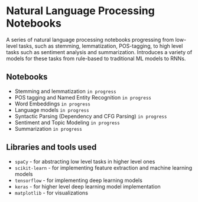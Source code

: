 # Natural Language Processing Notebooks
A series of natural language processing notebooks progressing from low-level tasks, such as stemming, lemmatization, POS-tagging, to high level tasks such as sentiment analysis and summarization. Introduces a variety of models for these tasks from rule-based to traditional ML models to RNNs.

## Notebooks
- Stemming and lemmatization `in progress`
- POS tagging and Named Entity Recognition `in progress`
- Word Embeddings `in progress`
- Language models `in progress`
- Syntactic Parsing (Dependency and CFG Parsing) `in progress`
- Sentiment and Topic Modeling `in progress`
- Summarization `in progress`

## Libraries and tools used
- `spaCy` - for abstracting low level tasks in higher level ones
- `scikit-learn` - for implementing feature extraction and machine learning models
- `tensorflow` - for implementing deep learning models
- `keras` - for higher level deep learning model implementation
- `matplotlib` - for visualizations
